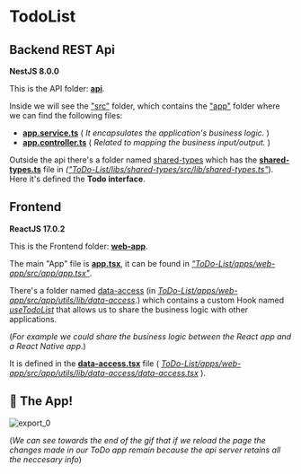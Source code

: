 
# TodoList

## Backend REST Api
**NestJS 8.0.0**

This is the  API folder: **[api](https://github.com/svigilante/ToDo-List/tree/main/apps/api)**.

Inside we will see the ["src"](https://github.com/svigilante/ToDo-List/tree/main/apps/api/src) folder, which contains the ["app"](https://github.com/svigilante/ToDo-List/tree/main/apps/api/src/app) folder where we can find the following files:
- **[app.service.ts](https://github.com/svigilante/ToDo-List/blob/main/apps/api/src/app/app.service.ts)** ( _It encapsulates the application's business logic._ )
- **[app.controller.ts](https://github.com/svigilante/ToDo-List/blob/main/apps/api/src/app/app.controller.ts)** ( _Related to mapping the business input/output._  )

Outside the api there's a folder named [shared-types](https://github.com/svigilante/ToDo-List/tree/main/libs/shared-types) which has the **[shared-types.ts](https://github.com/svigilante/ToDo-List/blob/main/libs/shared-types/src/lib/shared-types.ts)** file in _(["ToDo-List/libs/shared-types/src/lib/shared-types.ts"](https://github.com/svigilante/ToDo-List/blob/main/libs/shared-types/src/lib/shared-types.ts)_). Here it's defined the **Todo interface**.

## Frontend
**ReactJS 17.0.2**

This is the  Frontend folder: **[web-app](https://github.com/svigilante/ToDo-List/tree/main/apps/web-app)**.

The main "App" file is **[app.tsx](https://github.com/svigilante/ToDo-List/blob/main/apps/web-app/src/app/app.tsx)**, it can be found in _["ToDo-List/apps/web-app/src/app/app.tsx"](https://github.com/svigilante/ToDo-List/blob/main/apps/web-app/src/app/app.tsx)_.

There's a folder named [data-access](https://github.com/svigilante/ToDo-List/tree/main/apps/web-app/src/app/utils/lib/data-access) (in _[ToDo-List/apps/web-app/src/app/utils/lib/data-access](https://github.com/svigilante/ToDo-List/tree/main/apps/web-app/src/app/utils/lib/data-access)_.) which contains a custom Hook named _[useTodoList](https://github.com/svigilante/ToDo-List/blob/main/apps/web-app/src/app/utils/lib/data-access/data-access.tsx)_ that allows us to share the business logic with other applications. 

(_For example we could share the business logic between the React app and a React Native app_.)

It is defined in the **[data-access.tsx](https://github.com/svigilante/ToDo-List/blob/main/apps/web-app/src/app/utils/lib/data-access/data-access.tsx)** file ( _[ToDo-List/apps/web-app/src/app/utils/lib/data-access/data-access.tsx](https://github.com/svigilante/ToDo-List/blob/main/apps/web-app/src/app/utils/lib/data-access/data-access.tsx)_ ).



## 🚀 The App!

![export_0](https://user-images.githubusercontent.com/90156823/160018661-bda7d293-aa83-4d65-9762-b6798a19d341.GIF)


(_We can see towards the end of the gif that if we reload the page the changes made in our ToDo app remain because the api server retains all the neccesary info_)
